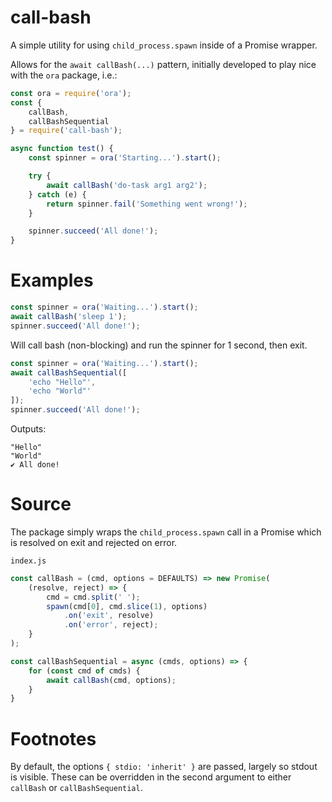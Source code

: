 # call-bash
A simple utility for using `child_process.spawn` inside of a Promise wrapper.

Allows for the `await callBash(...)` pattern, initially developed to play nice with the `ora` package, i.e.:

```javascript
const ora = require('ora');
const {
    callBash,
    callBashSequential
} = require('call-bash');

async function test() {
    const spinner = ora('Starting...').start();

    try {
        await callBash('do-task arg1 arg2');
    } catch (e) {
        return spinner.fail('Something went wrong!');
    }

    spinner.succeed('All done!');
}
```

# Examples

```javascript
const spinner = ora('Waiting...').start();
await callBash('sleep 1');
spinner.succeed('All done!');
```
Will call bash (non-blocking) and run the spinner for 1 second, then exit.

```javascript
const spinner = ora('Waiting...').start();
await callBashSequential([
    'echo "Hello"',
    'echo "World"'
]);
spinner.succeed('All done!');
```

Outputs:

```
"Hello"
"World"
✔ All done!
```

# Source

The package simply wraps the `child_process.spawn` call in a Promise which is resolved on exit and rejected on error.  

`index.js`
```javascript
const callBash = (cmd, options = DEFAULTS) => new Promise(
    (resolve, reject) => {
        cmd = cmd.split(' ');
        spawn(cmd[0], cmd.slice(1), options)
            .on('exit', resolve)
            .on('error', reject);
    }
);

const callBashSequential = async (cmds, options) => {
    for (const cmd of cmds) {
        await callBash(cmd, options);
    }
}
```

# Footnotes

By default, the options `{ stdio: 'inherit' }` are passed, largely so stdout is visible. These can be overridden in the second argument to either `callBash` or `callBashSequential`.